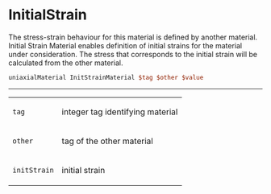 # InitialStrain

The stress-strain behaviour for this material is defined by another
material. Initial Strain Material enables definition of initial strains
for the material under consideration. The stress that corresponds to the
initial strain will be calculated from the other material.

```tcl
uniaxialMaterial InitStrainMaterial $tag $other $value
```
<hr />
<table>
<tbody>
<tr class="odd">
<td><code class="parameter-table-variable">tag</code></td>
<td><p>integer tag identifying material</p></td>
</tr>
<tr class="even">
<td><code class="parameter-table-variable">other</code></td>
<td><p>tag of the other material</p></td>
</tr>
<tr class="odd">
<td><code class="parameter-table-variable">initStrain</code></td>
<td><p>initial strain</p></td>
</tr>
</tbody>
</table>
